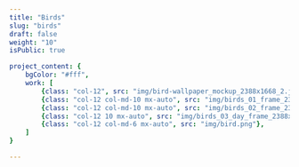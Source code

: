 ```yaml
---
title: "Birds"
slug: "birds"
draft: false
weight: "10"
isPublic: true

project_content: {
	bgColor: "#fff",
	work: [
		{class: "col-12", src: "img/bird-wallpaper_mockup_2388x1668_2.jpg"},
		{class: "col-12 col-md-10 mx-auto", src: "img/birds_01_frame_2388x1668.jpg"},
		{class: "col-12 col-md-10 mx-auto", src: "img/birds_02_frame_2388x1668.jpg"},
		{class: "col-12 10 mx-auto", src: "img/birds_03_day_frame_2388x1668.jpg"},
		{class: "col-12 col-md-6 mx-auto", src: "img/bird.png"},
	]
}

---
```

